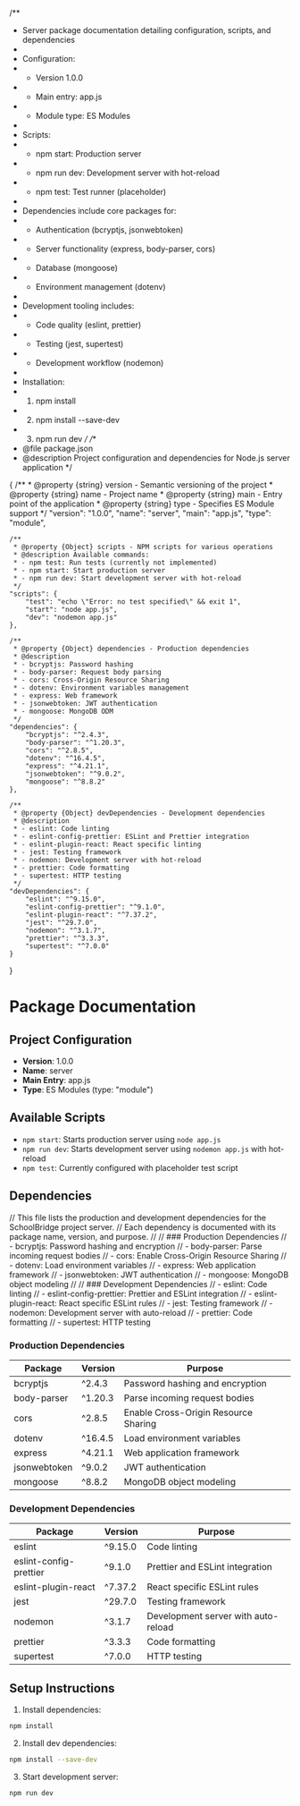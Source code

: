 /**
 * Server package documentation detailing configuration, scripts, and dependencies
 * 
 * Configuration:
 * - Version 1.0.0
 * - Main entry: app.js
 * - Module type: ES Modules
 *
 * Scripts:
 * - npm start: Production server
 * - npm run dev: Development server with hot-reload
 * - npm test: Test runner (placeholder)
 *
 * Dependencies include core packages for:
 * - Authentication (bcryptjs, jsonwebtoken)
 * - Server functionality (express, body-parser, cors)
 * - Database (mongoose) 
 * - Environment management (dotenv)
 *
 * Development tooling includes:
 * - Code quality (eslint, prettier)
 * - Testing (jest, supertest)
 * - Development workflow (nodemon)
 *
 * Installation:
 * 1. npm install
 * 2. npm install --save-dev
 * 3. npm run dev
 */
/**
 * @file package.json
 * @description Project configuration and dependencies for Node.js server application
 */


{
    /**
     * @property {string} version - Semantic versioning of the project
     * @property {string} name - Project name
     * @property {string} main - Entry point of the application
     * @property {string} type - Specifies ES Module support
     */
    "version": "1.0.0",
    "name": "server",
    "main": "app.js",
    "type": "module",

    /**
     * @property {Object} scripts - NPM scripts for various operations
     * @description Available commands:
     * - npm test: Run tests (currently not implemented)
     * - npm start: Start production server
     * - npm run dev: Start development server with hot-reload
     */
    "scripts": {
        "test": "echo \"Error: no test specified\" && exit 1",
        "start": "node app.js",
        "dev": "nodemon app.js"
    },

    /**
     * @property {Object} dependencies - Production dependencies
     * @description
     * - bcryptjs: Password hashing
     * - body-parser: Request body parsing
     * - cors: Cross-Origin Resource Sharing
     * - dotenv: Environment variables management
     * - express: Web framework
     * - jsonwebtoken: JWT authentication
     * - mongoose: MongoDB ODM
     */
    "dependencies": {
        "bcryptjs": "^2.4.3",
        "body-parser": "^1.20.3",
        "cors": "^2.8.5",
        "dotenv": "^16.4.5",
        "express": "^4.21.1",
        "jsonwebtoken": "^9.0.2",
        "mongoose": "^8.8.2"
    },

    /**
     * @property {Object} devDependencies - Development dependencies
     * @description
     * - eslint: Code linting
     * - eslint-config-prettier: ESLint and Prettier integration
     * - eslint-plugin-react: React specific linting
     * - jest: Testing framework
     * - nodemon: Development server with hot-reload
     * - prettier: Code formatting
     * - supertest: HTTP testing
     */
    "devDependencies": {
        "eslint": "^9.15.0",
        "eslint-config-prettier": "^9.1.0",
        "eslint-plugin-react": "^7.37.2",
        "jest": "^29.7.0",
        "nodemon": "^3.1.7",
        "prettier": "^3.3.3",
        "supertest": "^7.0.0"
    }
}


# Package Documentation

## Project Configuration
- **Version**: 1.0.0
- **Name**: server
- **Main Entry**: app.js
- **Type**: ES Modules (type: "module")

## Available Scripts
- `npm start`: Starts production server using `node app.js`
- `npm run dev`: Starts development server using `nodemon app.js` with hot-reload
- `npm test`: Currently configured with placeholder test script

## Dependencies

// This file lists the production and development dependencies for the SchoolBridge project server.
// Each dependency is documented with its package name, version, and purpose.
//
// ### Production Dependencies
// - bcryptjs: Password hashing and encryption
// - body-parser: Parse incoming request bodies
// - cors: Enable Cross-Origin Resource Sharing
// - dotenv: Load environment variables
// - express: Web application framework
// - jsonwebtoken: JWT authentication
// - mongoose: MongoDB object modeling
//
// ### Development Dependencies
// - eslint: Code linting
// - eslint-config-prettier: Prettier and ESLint integration
// - eslint-plugin-react: React specific ESLint rules
// - jest: Testing framework
// - nodemon: Development server with auto-reload
// - prettier: Code formatting
// - supertest: HTTP testing

### Production Dependencies
| Package | Version | Purpose |
|---------|---------|---------|
| bcryptjs | ^2.4.3 | Password hashing and encryption |
| body-parser | ^1.20.3 | Parse incoming request bodies |
| cors | ^2.8.5 | Enable Cross-Origin Resource Sharing |
| dotenv | ^16.4.5 | Load environment variables |
| express | ^4.21.1 | Web application framework |
| jsonwebtoken | ^9.0.2 | JWT authentication |
| mongoose | ^8.8.2 | MongoDB object modeling |

### Development Dependencies
| Package | Version | Purpose |
|---------|---------|---------|
| eslint | ^9.15.0 | Code linting |
| eslint-config-prettier | ^9.1.0 | Prettier and ESLint integration |
| eslint-plugin-react | ^7.37.2 | React specific ESLint rules |
| jest | ^29.7.0 | Testing framework |
| nodemon | ^3.1.7 | Development server with auto-reload |
| prettier | ^3.3.3 | Code formatting |
| supertest | ^7.0.0 | HTTP testing |

## Setup Instructions
1. Install dependencies:
```bash
npm install
```

2. Install dev dependencies:
```bash
npm install --save-dev
```

3. Start development server:
```bash
npm run dev
```